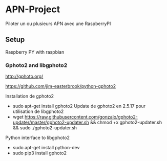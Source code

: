 # APN-Project
Piloter un ou plusieurs APN avec une RaspberryPI

## Setup
Raspberry PY with raspbian

### Gphoto2 and libgphoto2
http://gphoto.org/

https://github.com/jim-easterbrook/python-gphoto2

Installation de gphoto2
* sudo apt-get install gphoto2
Update de gphoto2 en 2.5.17 pour utilisation de libgphoto2
* wget https://raw.githubusercontent.com/gonzalo/gphoto2-updater/master/gphoto2-updater.sh && chmod +x gphoto2-updater.sh && sudo ./gphoto2-updater.sh

Python interface to libgphoto2
* sudo apt-get install python-dev
* sudo pip3 install gphoto2
